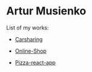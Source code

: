# Artur Musienko

List of my works:

* [Carsharing](https://arsamurai.github.io/Carsharing/)

* [Online-Shop](https://arsamurai.github.io/Shop/)

* [Pizza-react-app](https://pizza-react-my-app.herokuapp.com/)
